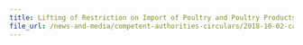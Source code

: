 ```yaml
---
title: Lifting of Restriction on Import of Poultry and Poultry Products from Affected Region in Vordingborg Municipality, Denmark 
file_url: /news-and-media/competent-authorities-circulars/2018-10-02-ca.pdf
---
```

